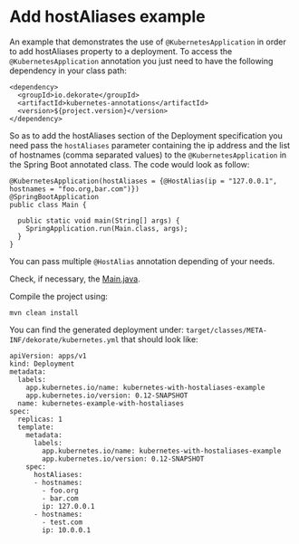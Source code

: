# Add hostAliases example 

An example that demonstrates the use of `@KubernetesApplication` in order to add hostAliases property to a deployment.
To access the `@KubernetesApplication` annotation you just need to have the following dependency in your
class path:

    <dependency>
      <groupId>io.dekorate</groupId>
      <artifactId>kubernetes-annotations</artifactId>
      <version>${project.version}</version>
    </dependency>

So as to add the hostAliases section of the Deployment specification you need pass the `hostAliases` parameter containing the ip address and the list of hostnames (comma separated values) to the `@KubernetesApplication` in the Spring Boot annotated class. The code would look as follow:

```
@KubernetesApplication(hostAliases = {@HostAlias(ip = "127.0.0.1", hostnames = "foo.org,bar.com")})
@SpringBootApplication
public class Main {

  public static void main(String[] args) {
    SpringApplication.run(Main.class, args);
  }
}
```
You can pass multiple `@HostAlias` annotation depending of your needs.

Check, if necessary, the [Main.java](src/main/java/io/dekorate/examples/kubernetes/Main.java).

Compile the project using:

    mvn clean install
    
You can find the generated deployment under: `target/classes/META-INF/dekorate/kubernetes.yml` that should look like:
```---
apiVersion: apps/v1
kind: Deployment
metadata:
  labels:
    app.kubernetes.io/name: kubernetes-with-hostaliases-example
    app.kubernetes.io/version: 0.12-SNAPSHOT
  name: kubernetes-example-with-hostaliases
spec:
  replicas: 1
  template:
    metadata:
      labels:
        app.kubernetes.io/name: kubernetes-with-hostaliases-example
        app.kubernetes.io/version: 0.12-SNAPSHOT
    spec:
      hostAliases:
      - hostnames:
        - foo.org
        - bar.com
        ip: 127.0.0.1
      - hostnames:
        - test.com
        ip: 10.0.0.1
```


